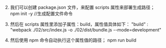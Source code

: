 2. 我们可以创建 package.json 文件，来配置 scripts 属性来部署生成路径；
npm init -y //生成配置文件命令

3. 然后在 scripts 属性里添加子属性：build，属性值具体如下：
"build" : "webpack ./02/src/index.js -o ./02/dist/bundle.js
--mode=development" 

4. 然后使用 npm 命令自动执行这个属性值的路径；
npm run build